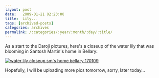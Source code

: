```yaml
---
layout: post
date:	2009-01-21 02:23:00
title:  Lily...
tags: [archived-posts]
categories: archives
permalink: /:categories/:year/:month/:day/:title/
---
```

As a start to the Daroji pictures, here's a closeup of the water lily that was blooming in Santosh Martin's home in Bellary:


<a href="http://s297.photobucket.com/albums/mm205/depontis/?action=view&current=IMG_6000.jpg" target="_blank"><img src="http://i297.photobucket.com/albums/mm205/depontis/IMG_6000.jpg" border="0" alt="water lily closeup sm's home bellary 170109"></a>


Hopefully, I will be uploading more pics tomorrow, sorry, later today...
